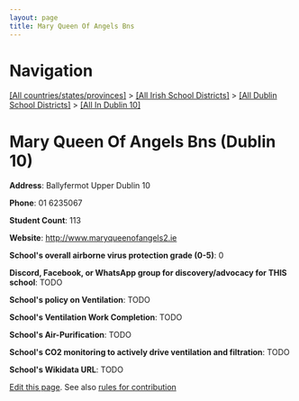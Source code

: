 ```yaml
---
layout: page
title: Mary Queen Of Angels Bns
---
```

# Navigation

[[All countries/states/provinces]](../../../..) > [[All Irish School Districts]](../../..) > [[All Dublin School Districts]](../..) > [[All In Dublin 10]](..)

# Mary Queen Of Angels Bns (Dublin 10)

**Address**: Ballyfermot Upper Dublin 10

**Phone**: 01 6235067

**Student Count**: 113

**Website**: <http://www.maryqueenofangels2.ie>

**School's overall airborne virus protection grade (0-5)**: 0

**Discord, Facebook, or WhatsApp group for discovery/advocacy for THIS school**: TODO

**School's policy on Ventilation**: TODO

**School's Ventilation Work Completion**: TODO

**School's Air-Purification**: TODO

**School's CO2 monitoring to actively drive ventilation and filtration**: TODO

**School's Wikidata URL**: TODO


[Edit this page](https://github.com/ventilate-schools/Ireland/edit/main/./Dublin_10/Mary_Queen_Of_Angels_Bns.md). See also [rules for contribution](../../../contribution-rules/)